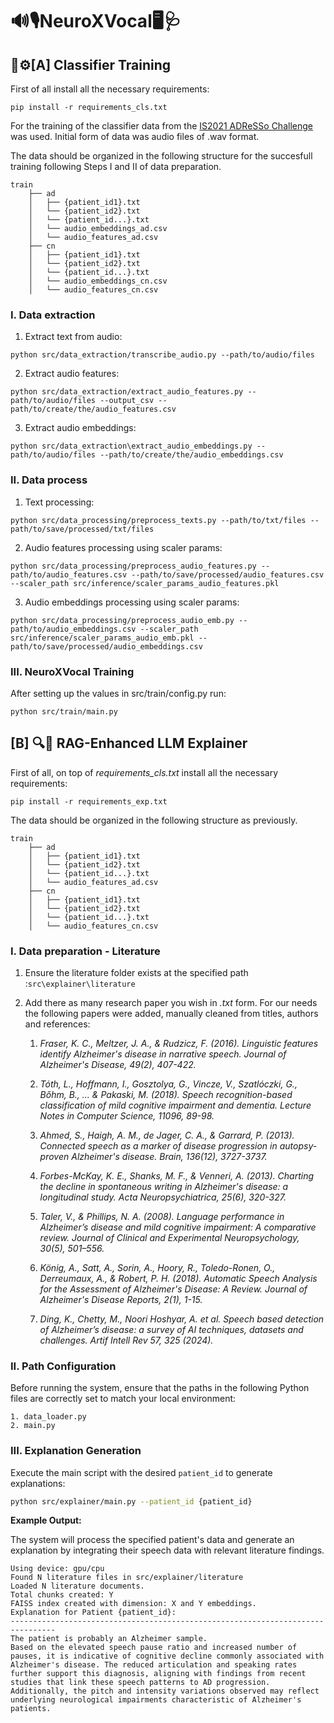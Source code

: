 # 🔊🎙️NeuroXVocal🖥️🩺

## 🧠⚙️[A] Classifier Training

First of all install all the necessary requirements:
```
pip install -r requirements_cls.txt
```
For the training of the classifier data from the [IS2021 ADReSSo Challenge](https://edin.ac/3p1cyaI) was used. Initial form of data was audio files of .wav format.

The data should be organized in the following structure for the succesfull training following Steps I and II of data preparation.

```
train
    ├── ad
    │   ├── {patient_id1}.txt
    │   └── {patient_id2}.txt
    │   └── {patient_id...}.txt
    │   └── audio_embeddings_ad.csv 
    │   └── audio_features_ad.csv            
    ├── cn
    │   ├── {patient_id1}.txt
    │   └── {patient_id2}.txt
    │   └── {patient_id...}.txt
    │   └── audio_embeddings_cn.csv 
    │   └── audio_features_cn.csv 
```
### I. Data extraction

1. Extract text from audio:
```
python src/data_extraction/transcribe_audio.py --path/to/audio/files
```
2. Extract audio features:
```
python src/data_extraction/extract_audio_features.py --path/to/audio/files --output_csv --path/to/create/the/audio_features.csv  
```
3. Extract audio embeddings:
```
python src/data_extraction\extract_audio_embeddings.py --path/to/audio/files --path/to/create/the/audio_embeddings.csv  
```
### II. Data process

1. Text processing:
```
python src/data_processing/preprocess_texts.py --path/to/txt/files --path/to/save/processed/txt/files
```
2. Audio features processing using scaler params:
```
python src/data_processing/preprocess_audio_features.py --path/to/audio_features.csv --path/to/save/processed/audio_features.csv --scaler_path src/inference/scaler_params_audio_features.pkl 
```
3. Audio embeddings processing using scaler params:
```
python src/data_processing/preprocess_audio_emb.py --path/to/audio_embeddings.csv --scaler_path src/inference/scaler_params_audio_emb.pkl --path/to/save/processed/audio_embeddings.csv
```
### III. NeuroXVocal Training

After setting up the values in src/train/config.py run:

```
python src/train/main.py  
```

## [B] 🔍💬 RAG-Enhanced LLM Explainer

First of all, on top of *requirements_cls.txt* install all the necessary requirements:
```
pip install -r requirements_exp.txt
```

The data should be organized in the following structure as previously.

```
train
    ├── ad
    │   ├── {patient_id1}.txt
    │   └── {patient_id2}.txt
    │   └── {patient_id...}.txt
    │   └── audio_features_ad.csv            
    ├── cn
    │   ├── {patient_id1}.txt
    │   └── {patient_id2}.txt
    │   └── {patient_id...}.txt
    │   └── audio_features_cn.csv
```
### I. Data preparation - Literature

1. Ensure the literature folder exists at the specified path :`src\explainer\literature`

2. Add there as many research paper you wish in *.txt* form. For our needs the following papers were added, manually cleaned from titles, authors and references:

    1. *Fraser, K. C., Meltzer, J. A., & Rudzicz, F. (2016). Linguistic features identify Alzheimer's disease in narrative speech. Journal of Alzheimer's Disease, 49(2), 407-422.*

    2. *Tóth, L., Hoffmann, I., Gosztolya, G., Vincze, V., Szatlóczki, G., Bőhm, B., ... & Pakaski, M. (2018). Speech recognition-based classification of mild cognitive impairment and dementia. Lecture Notes in Computer Science, 11096, 89-98.*

    3. *Ahmed, S., Haigh, A. M., de Jager, C. A., & Garrard, P. (2013). Connected speech as a marker of disease progression in autopsy-proven Alzheimer's disease. Brain, 136(12), 3727-3737.*

    4. *Forbes-McKay, K. E., Shanks, M. F., & Venneri, A. (2013). Charting the decline in spontaneous writing in Alzheimer's disease: a longitudinal study. Acta Neuropsychiatrica, 25(6), 320-327.*

    5. *Taler, V., & Phillips, N. A. (2008). Language performance in Alzheimer’s disease and mild cognitive impairment: A comparative review. Journal of Clinical and Experimental Neuropsychology, 30(5), 501–556.*

    6. *König, A., Satt, A., Sorin, A., Hoory, R., Toledo-Ronen, O., Derreumaux, A., & Robert, P. H. (2018). Automatic Speech Analysis for the Assessment of Alzheimer's Disease: A Review. Journal of Alzheimer's Disease Reports, 2(1), 1-15.*

    7. *Ding, K., Chetty, M., Noori Hoshyar, A. et al. Speech based detection of Alzheimer’s disease: a survey of AI techniques, datasets and challenges. Artif Intell Rev 57, 325 (2024).*

### II. Path Configuration

Before running the system, ensure that the paths in the following Python files are correctly set to match your local environment:

```
1. data_loader.py
2. main.py
```

### III. Explanation Generation

Execute the main script with the desired `patient_id` to generate explanations:

```bash
python src/explainer/main.py --patient_id {patient_id}
```

**Example Output:**

The system will process the specified patient's data and generate an explanation by integrating their speech data with relevant literature findings.

```
Using device: gpu/cpu
Found N literature files in src/explainer/literature
Loaded N literature documents.
Total chunks created: Y
FAISS index created with dimension: X and Y embeddings.
Explanation for Patient {patient_id}:
--------------------------------------------------------------------------------
The patient is probably an Alzheimer sample.
Based on the elevated speech pause ratio and increased number of pauses, it is indicative of cognitive decline commonly associated with Alzheimer's disease. The reduced articulation and speaking rates further support this diagnosis, aligning with findings from recent studies that link these speech patterns to AD progression. Additionally, the pitch and intensity variations observed may reflect underlying neurological impairments characteristic of Alzheimer's patients.
```




